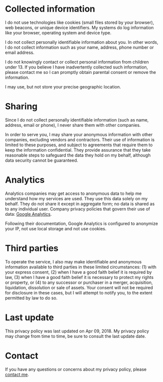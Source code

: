 # Collected information
I do not use technologies like cookies (small files stored by your browser), web beacons, or unique device identifiers. My systems do log information like your browser, operating system and device type.

I do not collect personally identifiable information about you. In other words, I do not collect information such as your name, address, phone number or email address.

I do not knowingly contact or collect personal information from children under 13. If you believe I have inadvertently collected such information, please contact me so I can promptly obtain parental consent or remove the information.

I may use, but not store your precise geographic location.

# Sharing
Since I do not collect personally identifiable information (such as name, address, email or phone), I never share them with other companies.

In order to serve you, I may share your anonymous information with other companies, excluding vendors and contractors. Their use of information is limited to these purposes, and subject to agreements that require them to keep the information confidential. They provide assurance that they take reasonable steps to safeguard the data they hold on my behalf, although data security cannot be guaranteed.

# Analytics
Analytics companies may get access to anonymous data to help me understand how my services are used. They use this data solely on my behalf. They do not share it except in aggregate form; no data is shared as to any individual user. Company privacy policies that govern their use of data: <a href="http://www.google.com/intl/en/policies/privacy/">Google Analytics</a>.

Following their documentation, Google Analytics is configured to anonymize your IP, not use local storage and not use cookies.

# Third parties
To operate the service, I also may make identifiable and anonymous information available to third parties in these limited circumstances: (1) with your express consent, (2) when I have a good faith belief it is required by law, (3) when I have a good faith belief it is necessary to protect my rights or property, or (4) to any successor or purchaser in a merger, acquisition, liquidation, dissolution or sale of assets. Your consent will not be required for disclosure in these cases, but I will attempt to notify you, to the extent permitted by law to do so.

# Last update
This privacy policy was last updated on Apr 09, 2018. My privacy policy may change from time to time, be sure to consult the last update date.

# Contact
If you have any questions or concerns about my privacy policy, please <a href="mailto:roland@leth.ro">contact me</a>.
